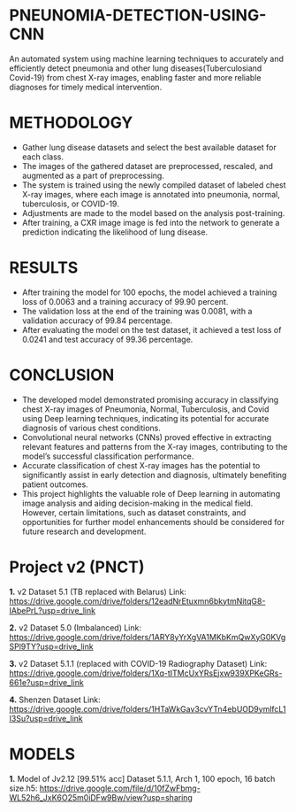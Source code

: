 # PNEUNOMIA-DETECTION-USING-CNN


An automated system using machine learning techniques to accurately and efficiently detect pneumonia and other lung diseases(Tuberculosiand Covid-19) from chest X-ray images, enabling faster and more reliable
diagnoses for timely medical intervention.

# METHODOLOGY
- Gather lung disease datasets and select the best available dataset for
  each class.
- The images of the gathered dataset are preprocessed, rescaled, and
  augmented as a part of preprocessing.
- The system is trained using the newly compiled dataset of labeled
  chest X-ray images, where each image is annotated into pneumonia,
  normal, tuberculosis, or COVID-19.
- Adjustments are made to the model based on the analysis
  post-training.
- After training, a CXR image image is fed into the network to
  generate a prediction indicating the likelihood of lung disease.
# RESULTS
- After training the model for 100 epochs, the model achieved a
  training loss of 0.0063 and a training accuracy of 99.90 percent.
- The validation loss at the end of the training was 0.0081, with a
  validation accuracy of 99.84 percentage.
- After evaluating the model on the test dataset, it achieved a test loss
  of 0.0241 and test accuracy of 99.36 percentage.
# CONCLUSION
- The developed model demonstrated promising accuracy in classifying chest X-ray
  images of Pneumonia, Normal, Tuberculosis, and Covid using Deep learning
  techniques, indicating its potential for accurate diagnosis of various chest
  conditions.
- Convolutional neural networks (CNNs) proved effective in extracting relevant
  features and patterns from the X-ray images, contributing to the model’s
  successful classification performance.
- Accurate classification of chest X-ray images has the potential to significantly
  assist in early detection and diagnosis, ultimately benefiting patient outcomes.
- This project highlights the valuable role of Deep learning in automating image
  analysis and aiding decision-making in the medical field. However, certain
  limitations, such as dataset constraints, and opportunities for further model
  enhancements should be considered for future research and development.

  

# Project v2 (PNCT) 
**1.** v2 Dataset 5.1 (TB replaced with Belarus) Link:
         https://drive.google.com/drive/folders/12eadNrEtuxmn6bkytmNitqG8-IAbePrL?usp=drive_link
         
**2.** v2 Dataset 5.0 (Imbalanced) Link:
         https://drive.google.com/drive/folders/1ARY8yYrXgVA1MKbKmQwXyG0KVgSPl9TY?usp=drive_link
         
**3.** v2 Dataset 5.1.1 (replaced with COVID-19 Radiography Dataset) Link:
         https://drive.google.com/drive/folders/1Xq-tITMcUxYRsEjxw939XPKeGRs-661e?usp=drive_link

**4.** Shenzen Dataset Link:
         https://drive.google.com/drive/folders/1HTaWkGav3cvYTn4ebUOD9ymlfcL1I3Su?usp=drive_link
         

# MODELS         
**1.** Model of Jv2.12 [99.51% acc] Dataset 5.1.1, Arch 1, 100 epoch, 16 batch size.h5: https://drive.google.com/file/d/10fZwFbmg-WL52h6_JxK6O25m0iDFw9Bw/view?usp=sharing
